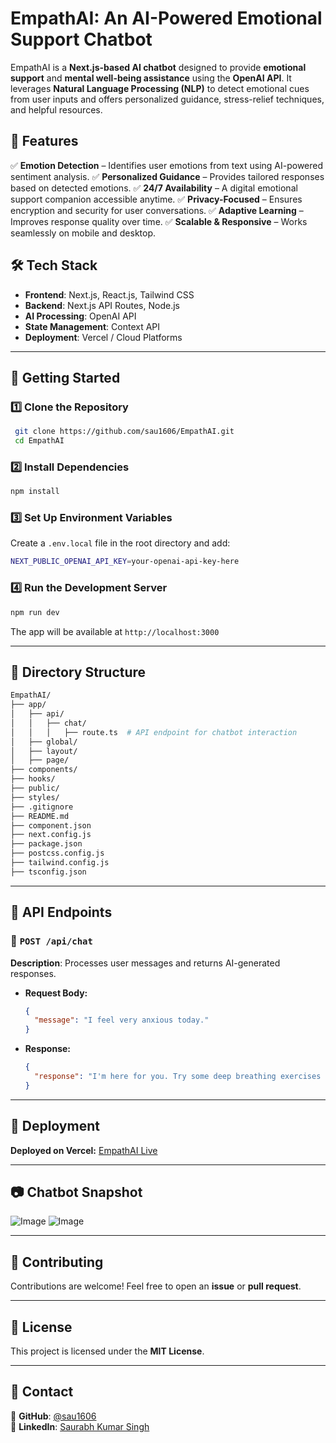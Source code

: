 # EmpathAI: An AI-Powered Emotional Support Chatbot

EmpathAI is a **Next.js-based AI chatbot** designed to provide **emotional support** and **mental well-being assistance** using the **OpenAI API**. It leverages **Natural Language Processing (NLP)** to detect emotional cues from user inputs and offers personalized guidance, stress-relief techniques, and helpful resources.

## 🌟 Features

✅ **Emotion Detection** – Identifies user emotions from text using AI-powered sentiment analysis.
✅ **Personalized Guidance** – Provides tailored responses based on detected emotions.
✅ **24/7 Availability** – A digital emotional support companion accessible anytime.
✅ **Privacy-Focused** – Ensures encryption and security for user conversations.
✅ **Adaptive Learning** – Improves response quality over time.
✅ **Scalable & Responsive** – Works seamlessly on mobile and desktop.

## 🛠️ Tech Stack

- **Frontend**: Next.js, React.js, Tailwind CSS
- **Backend**: Next.js API Routes, Node.js
- **AI Processing**: OpenAI API
- **State Management**: Context API
- **Deployment**: Vercel / Cloud Platforms

---

## 🚀 Getting Started

### 1️⃣ Clone the Repository
```sh
 git clone https://github.com/sau1606/EmpathAI.git
 cd EmpathAI
```

### 2️⃣ Install Dependencies
```sh
npm install
```

### 3️⃣ Set Up Environment Variables
Create a `.env.local` file in the root directory and add:
```sh
NEXT_PUBLIC_OPENAI_API_KEY=your-openai-api-key-here
```

### 4️⃣ Run the Development Server
```sh
npm run dev
```
The app will be available at `http://localhost:3000`

---

## 📌 Directory Structure
```sh
EmpathAI/
├── app/
│   ├── api/
│   │   ├── chat/
│   │   │   ├── route.ts  # API endpoint for chatbot interaction
│   ├── global/
│   ├── layout/
│   ├── page/
├── components/
├── hooks/
├── public/
├── styles/
├── .gitignore
├── README.md
├── component.json
├── next.config.js
├── package.json
├── postcss.config.js
├── tailwind.config.js
├── tsconfig.json
```

---

## 🎯 API Endpoints

### 🔹 `POST /api/chat`
**Description**: Processes user messages and returns AI-generated responses.
- **Request Body:**
  ```json
  {
    "message": "I feel very anxious today."
  }
  ```
- **Response:**
  ```json
  {
    "response": "I'm here for you. Try some deep breathing exercises to help calm your mind."
  }
  ```

---

## 🔗 Deployment
 **Deployed on Vercel:** [EmpathAI Live](https://empath-ai.vercel.app/)


---

## 📷 Chatbot Snapshot
![Image](https://github.com/user-attachments/assets/9e56ceb3-5b1f-4a72-8bc3-600c0d532924)
![Image](https://github.com/user-attachments/assets/efd53d6e-dd17-4970-abd6-3a5416d66066)

---

## 🤝 Contributing
Contributions are welcome! Feel free to open an **issue** or **pull request**.

---

## 📝 License
This project is licensed under the **MIT License**.

---

## 📧 Contact
📌 **GitHub**: [@sau1606](https://github.com/sau1606)  
📌 **LinkedIn**: [Saurabh Kumar Singh](https://www.linkedin.com/in/sau1606/)
